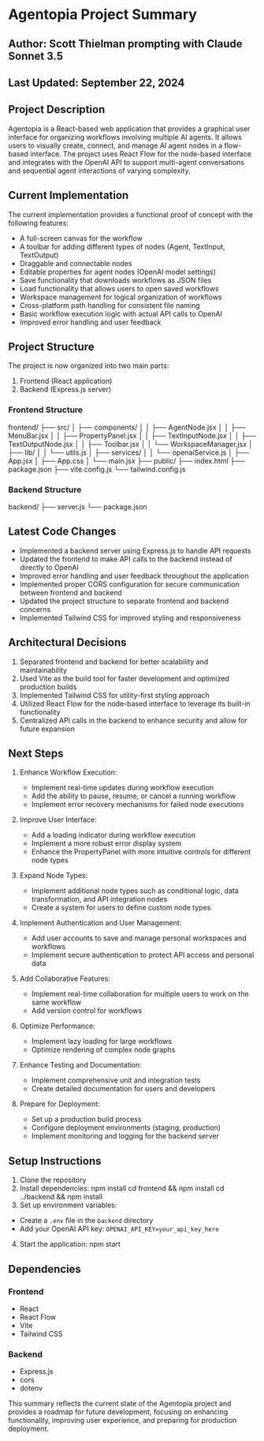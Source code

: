 # Agentopia Project Summary

## Author: Scott Thielman prompting with Claude Sonnet 3.5
## Last Updated: September 22, 2024

## Project Description

Agentopia is a React-based web application that provides a graphical user interface for organizing workflows involving multiple AI agents. It allows users to visually create, connect, and manage AI agent nodes in a flow-based interface. The project uses React Flow for the node-based interface and integrates with the OpenAI API to support multi-agent conversations and sequential agent interactions of varying complexity.

## Current Implementation

The current implementation provides a functional proof of concept with the following features:
- A full-screen canvas for the workflow
- A toolbar for adding different types of nodes (Agent, TextInput, TextOutput)
- Draggable and connectable nodes
- Editable properties for agent nodes (OpenAI model settings)
- Save functionality that downloads workflows as JSON files
- Load functionality that allows users to open saved workflows
- Workspace management for logical organization of workflows
- Cross-platform path handling for consistent file naming
- Basic workflow execution logic with actual API calls to OpenAI
- Improved error handling and user feedback

## Project Structure

The project is now organized into two main parts:
1. Frontend (React application)
2. Backend (Express.js server)

### Frontend Structure
frontend/
├── src/
│   ├── components/
│   │   ├── AgentNode.jsx
│   │   ├── MenuBar.jsx
│   │   ├── PropertyPanel.jsx
│   │   ├── TextInputNode.jsx
│   │   ├── TextOutputNode.jsx
│   │   ├── Toolbar.jsx
│   │   └── WorkspaceManager.jsx
│   ├── lib/
│   │   └── utils.js
│   ├── services/
│   │   └── openaiService.js
│   ├── App.jsx
│   ├── App.css
│   └── main.jsx
├── public/
├── index.html
├── package.json
├── vite.config.js
└── tailwind.config.js

### Backend Structure
backend/
├── server.js
└── package.json

## Latest Code Changes

- Implemented a backend server using Express.js to handle API requests
- Updated the frontend to make API calls to the backend instead of directly to OpenAI
- Improved error handling and user feedback throughout the application
- Implemented proper CORS configuration for secure communication between frontend and backend
- Updated the project structure to separate frontend and backend concerns
- Implemented Tailwind CSS for improved styling and responsiveness

## Architectural Decisions

1. Separated frontend and backend for better scalability and maintainability
2. Used Vite as the build tool for faster development and optimized production builds
3. Implemented Tailwind CSS for utility-first styling approach
4. Utilized React Flow for the node-based interface to leverage its built-in functionality
5. Centralized API calls in the backend to enhance security and allow for future expansion

## Next Steps

1. Enhance Workflow Execution:
   - Implement real-time updates during workflow execution
   - Add the ability to pause, resume, or cancel a running workflow
   - Implement error recovery mechanisms for failed node executions

2. Improve User Interface:
   - Add a loading indicator during workflow execution
   - Implement a more robust error display system
   - Enhance the PropertyPanel with more intuitive controls for different node types

3. Expand Node Types:
   - Implement additional node types such as conditional logic, data transformation, and API integration nodes
   - Create a system for users to define custom node types

4. Implement Authentication and User Management:
   - Add user accounts to save and manage personal workspaces and workflows
   - Implement secure authentication to protect API access and personal data

5. Add Collaborative Features:
   - Implement real-time collaboration for multiple users to work on the same workflow
   - Add version control for workflows

6. Optimize Performance:
   - Implement lazy loading for large workflows
   - Optimize rendering of complex node graphs

7. Enhance Testing and Documentation:
   - Implement comprehensive unit and integration tests
   - Create detailed documentation for users and developers

8. Prepare for Deployment:
   - Set up a production build process
   - Configure deployment environments (staging, production)
   - Implement monitoring and logging for the backend server

## Setup Instructions

1. Clone the repository
2. Install dependencies:
npm install
cd frontend && npm install
cd ../backend && npm install
3. Set up environment variables:
- Create a `.env` file in the `backend` directory
- Add your OpenAI API key: `OPENAI_API_KEY=your_api_key_here`
4. Start the application:
npm start

## Dependencies

### Frontend
- React
- React Flow
- Vite
- Tailwind CSS

### Backend
- Express.js
- cors
- dotenv

This summary reflects the current state of the Agentopia project and provides a roadmap for future development, focusing on enhancing functionality, improving user experience, and preparing for production deployment.
